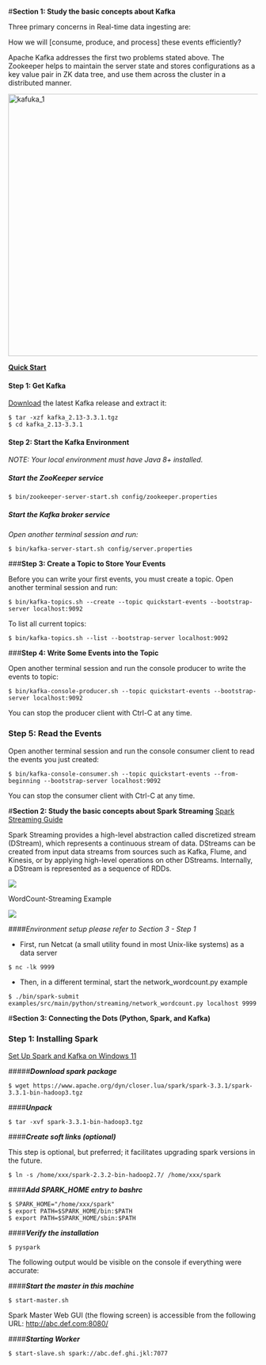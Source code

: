 #**Section 1: Study the basic concepts about Kafka**

Three primary concerns in Real-time data ingesting are:
  
  How we will [consume, produce, and process] these events efficiently?
  
  Apache Kafka addresses the first two problems stated above. The Zookeeper helps to maintain the server state and stores configurations as a key value pair in ZK data tree, and use them across the cluster in a distributed manner.
  
  <img width="529" alt="kafuka_1" src="https://user-images.githubusercontent.com/52802567/205165637-792eefec-c921-4c9b-b085-0710883a6cc2.PNG">


**[Quick Start](https://kafka.apache.org/quickstart)**

#### **Step 1: Get Kafka**

[Download](https://kafka.apache.org/downloads) the latest Kafka release and extract it:

```
$ tar -xzf kafka_2.13-3.3.1.tgz
$ cd kafka_2.13-3.3.1
``` 

#### **Step 2: Start the Kafka Environment**
*NOTE: Your local environment must have Java 8+ installed.*

##### **Start the ZooKeeper service**
```
$ bin/zookeeper-server-start.sh config/zookeeper.properties
```

##### **Start the Kafka broker service**
*Open another terminal session and run:*

```
$ bin/kafka-server-start.sh config/server.properties
```
###**Step 3: Create a Topic to Store Your Events**

Before you can write your first events, you must create a topic. Open another terminal session and run:
```
$ bin/kafka-topics.sh --create --topic quickstart-events --bootstrap-server localhost:9092
```

To list all current topics:
```
$ bin/kafka-topics.sh --list --bootstrap-server localhost:9092
```

###**Step 4: Write Some Events into the Topic**

Open another terminal session and run the console producer to write the events to topic:
```
$ bin/kafka-console-producer.sh --topic quickstart-events --bootstrap-server localhost:9092
```
You can stop the producer client with Ctrl-C at any time.

### **Step 5: Read the Events**
Open another terminal session and run the console consumer client to read the events you just created:
```
$ bin/kafka-console-consumer.sh --topic quickstart-events --from-beginning --bootstrap-server localhost:9092
```

You can stop the consumer client with Ctrl-C at any time.


#**Section 2: Study the basic concepts about Spark Streaming**
[Spark Streaming Guide](https://spark.apache.org/docs/latest/streaming-programming-guide.html)

Spark Streaming provides a high-level abstraction called discretized stream (DStream), which represents a continuous stream of data.
  DStreams can be created from input data streams from sources such as Kafka, Flume, and Kinesis, or by applying high-level operations on other DStreams.
  Internally, a DStream is represented as a sequence of RDDs.
  
  <img src="https://spark.apache.org/docs/latest/img/streaming-flow.png">
  
WordCount-Streaming Example 
  
  <img src="https://spark.apache.org/docs/latest/img/streaming-dstream-ops.png">

####*Environment setup please refer to Section 3 - Step 1*

* First, run Netcat (a small utility found in most Unix-like systems) as a data server
```
$ nc -lk 9999
```

* Then, in a different terminal, start the network_wordcount.py example
```
$ ./bin/spark-submit examples/src/main/python/streaming/network_wordcount.py localhost 9999
```

#**Section 3: Connecting the Dots (Python, Spark, and Kafka)**

### **Step 1: Installing Spark**


[Set Up Spark and Kafka on Windows 11]()

#####***Download spark package***
```
$ wget https://www.apache.org/dyn/closer.lua/spark/spark-3.3.1/spark-3.3.1-bin-hadoop3.tgz
```

####***Unpack***
```
$ tar -xvf spark-3.3.1-bin-hadoop3.tgz
```


####***Create soft links (optional)***

This step is optional, but preferred; it facilitates upgrading spark versions in the future.
```
$ ln -s /home/xxx/spark-2.3.2-bin-hadoop2.7/ /home/xxx/spark
```

####***Add SPARK_HOME entry to bashrc***
```
$ SPARK_HOME="/home/xxx/spark"
$ export PATH=$SPARK_HOME/bin:$PATH
$ export PATH=$SPARK_HOME/sbin:$PATH
```
####***Verify the installation***
```
$ pyspark
```
The following output would be visible on the console if everything were accurate:


####***Start the master in this machine***
```
$ start-master.sh
```
Spark Master Web GUI (the flowing screen) is accessible from the following URL: http://abc.def.com:8080/


####***Starting Worker***
```
$ start-slave.sh spark://abc.def.ghi.jkl:7077
```



